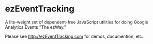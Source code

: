 # ezEventTracking

A lite-weight set of dependent-free JavaScript utilities for doing Google Analytics Events "The ezWay."

Please see http://ezEventTracking.com for demos, documention, etc.